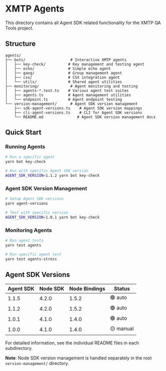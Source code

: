 # XMTP Agents

This directory contains all Agent SDK related functionality for the XMTP QA Tools project.

## Structure

```
agents/
├── bots/                    # Interactive XMTP agents
│   ├── key-check/          # Key management and testing agent
│   ├── echo/               # Simple echo agent
│   ├── gang/               # Group management agent
│   ├── csx/                # CSX integration agent
│   └── utils/              # Shared agent utilities
├── monitoring/              # Agent monitoring and testing
│   ├── agents-*.test.ts    # Various agent test suites
│   ├── agents.ts           # Agent management utilities
│   └── endpoint.ts         # Agent endpoint testing
└── version-management/      # Agent SDK version management
    ├── sdk-agent-versions.ts    # Agent SDK version mappings
    ├── cli-agent-versions.ts    # CLI for Agent SDK versions
    └── README.md               # Agent SDK version management docs
```

## Quick Start

### Running Agents

```bash
# Run a specific agent
yarn bot key-check

# Run with specific Agent SDK version
AGENT_SDK_VERSION=1.1.2 yarn bot key-check
```

### Agent SDK Version Management

```bash
# Setup Agent SDK versions
yarn agent-versions

# Test with specific version
AGENT_SDK_VERSION=1.0.1 yarn bot key-check
```

### Monitoring Agents

```bash
# Run agent tests
yarn test agents

# Run specific agent test
yarn test agents-stress
```

## Agent SDK Versions

| Agent SDK | Node SDK | Node Bindings | Status    |
| --------- | -------- | ------------- | --------- |
| 1.1.5     | 4.2.0    | 1.5.2         | 🟢 auto   |
| 1.1.2     | 4.2.0    | 1.5.2         | 🟢 auto   |
| 1.0.1     | 4.1.0    | 1.4.0         | 🟢 auto   |
| 1.0.0     | 4.1.0    | 1.4.0         | 🟡 manual |

For detailed information, see the individual README files in each subdirectory.

**Note**: Node SDK version management is handled separately in the root `version-management/` directory.
